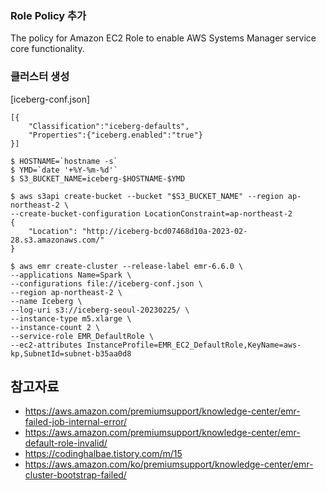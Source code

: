 ### Role Policy 추가 ###

The policy for Amazon EC2 Role to enable AWS Systems Manager service core functionality.



### 클러스터 생성 ###
[iceberg-conf.json]
```
[{
    "Classification":"iceberg-defaults",
    "Properties":{"iceberg.enabled":"true"}
}]
```

```
$ HOSTNAME=`hostname -s`
$ YMD=`date '+%Y-%m-%d'`
$ S3_BUCKET_NAME=iceberg-$HOSTNAME-$YMD

$ aws s3api create-bucket --bucket "$S3_BUCKET_NAME" --region ap-northeast-2 \
--create-bucket-configuration LocationConstraint=ap-northeast-2
{
    "Location": "http://iceberg-bcd07468d10a-2023-02-28.s3.amazonaws.com/"
}

$ aws emr create-cluster --release-label emr-6.6.0 \
--applications Name=Spark \
--configurations file://iceberg-conf.json \
--region ap-northeast-2 \
--name Iceberg \
--log-uri s3://iceberg-seoul-20230225/ \
--instance-type m5.xlarge \
--instance-count 2 \
--service-role EMR_DefaultRole \
--ec2-attributes InstanceProfile=EMR_EC2_DefaultRole,KeyName=aws-kp,SubnetId=subnet-b35aa0d8
```



## 참고자료 ##
* https://aws.amazon.com/premiumsupport/knowledge-center/emr-failed-job-internal-error/
* https://aws.amazon.com/premiumsupport/knowledge-center/emr-default-role-invalid/
* https://codinghalbae.tistory.com/m/15
* https://aws.amazon.com/ko/premiumsupport/knowledge-center/emr-cluster-bootstrap-failed/
